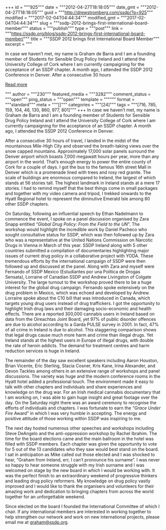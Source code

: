 +++
id = """925"""
date = """2012-04-27T18:18:05"""
date_gmt = """2012-04-27T18:18:05"""
guid = """http://drewstromberg.com/ssdp/?p=925"""
modified = """2017-02-04T04:44:34"""
modified_gmt = """2017-02-04T04:44:34"""
slug = """ssdp-2012-brings-first-international-board-member"""
status = """publish"""
type = """post"""
link = """https://ssdp.org/blog/ssdp-2012-brings-first-international-board-member/"""
title = """SSDP 2012 brings first International Board Member"""
excerpt = """<p>In case we haven’t met, my name is Graham de Barra and I am a founding member of Students for Sensible Drug Policy Ireland and I attend the University College of Cork where I am currently campaigning for the acceptance of an SSDP chapter. A month ago, I attended the SSDP 2012 Conference in Denver. After a consecutive 30 hours</p>
<div class="h10"></div>
<p><a class="more-link2 flat" href="https://ssdp.org/blog/ssdp-2012-brings-first-international-board-member/">Read more</a></p>
"""
author = """230"""
featured_media = """3282"""
comment_status = """open"""
ping_status = """open"""
template = """"""
format = """standard"""
meta = """[]"""
categories = """[24]"""
tags = """[716, 785, 159, 104, 46, 130, 860, 977, 801]"""
+++
In case we haven’t met, my name is Graham de Barra and I am a founding member of Students for Sensible Drug Policy Ireland and I attend the University College of Cork where I am currently campaigning for the acceptance of an SSDP chapter. A month ago, I attended the SSDP 2012 Conference in Denver.



After a consecutive 30 hours of travel, I landed in the midst of the mountainous Mile-High City and observed the breath-taking views over the snow capped mountains. Approximately 17,000 solar panels surround the Denver airport which boasts 7,000 megawatt hours per year, more than any airport in the world. That’s enough energy to power the entire county of Cork for a couple of days. I got the bus to the famous 16th street Mall in Denver which is a promenade lined with trees and rosy red granite. The scale of buildings are enormous compared to Ireland, the largest of which stands at 56 stories tall. The highest landmark in Ireland stands at a mere 17 stories. I had to remind myself that the best things come in small packages and together with my video camera and tripod, I trekked onwards to the Hyatt Regional hotel to represent the diminutive Emerald Isle among 80 other SSDP chapters.



On Saturday, following an influential speech by Ethan Nadelmann to commence the event, I spoke on a panel discussion organised by Zara Snapp entitled <em>“Global Drug Policy: From the Field to the UN</em>”. The workshop would highlight the incredible work by Daniel Pacheco who sought consultative status for SSDP, which was then followed up by Zara who was a representative at the United Nations Commission on Narcotic Drugs in Vienna in March of this year. SSDP Ireland along with 5 other countries submitted a compilation of documentaries highlighting major issues of current drug policy in a collaborative project with YODA. These tremendous efforts by the international campaign of SSDP were then followed up and discussed at the panel. Along with Zara and myself were Fernando of SSDP Mexico (Estudiantes por una Política de Drogas Sensata),<strong> </strong>Lorraine of Canadian SSDP and Andrew Livingston of Colgate University. The large turnout to the workshop proved there to be a huge interest for the global drug campaign. Fernando spoke extensively on the drug problem in Mexico, which was echoed and developed by Andrew. Lorraine spoke about the C10 bill that was introduced in Canada, which targets young drug users instead of drug traffickers. I got the opportunity to highlight Irish drug laws and their damaging socio-economic and health effects. There are a reported 300,000 cannabis users in Ireland based on data from the Oireachtas Joint Board, yet 97% of public disorder offences are due to alcohol according to a Garda PULSE survey in 2001. In fact, 47% of all crime in Ireland is due to alcohol. This staggering comparison shows that legal drugs cause much more harm and crime than illegal drugs. Yet Ireland stands at the highest users in Europe of illegal drugs, with double the rate of heroin addicts. The demand for treatment centres and harm reduction services is huge in Ireland.



The remainder of the day saw excellent speakers including Aaron Houston, Brian Vicente, Eric Sterling, Stacia Cosner, Kris Kane, Irina Alexander, and Devon Tackles among others in an extensive range of workshops and panel discussions. The variety was huge and the modern conference rooms in the Hyatt hotel added a professional touch. The environment made it easy to talk with other chapters and individuals and share experiences and knowledge on the drug war. For an Irish medical cannabis documentary that I am working on, I was able to gain huge insight and great footage over the day. On the Saturday night there was an award ceremony to recognise the efforts of individuals and chapters. I was fortunate to earn the <em>“Grace Under Fire </em>Award” in which I was very humble in accepting. The energy and positive attitude of those working within SSDP was inspiring to me.



The next day hosted numerous other speeches and workshops including Steve DeAngelo and the anti-oppression workshop by Rachel Ibrahim. The time for the board elections came and the main ballroom in the hotel was filled with SSDP members. Each chapter was given the opportunity to vote for 5 out of the 13 candidates who they saw would best stand on the board. I sat in anticipation as Mike called out those elected and I was shocked to hear, “Graham from Ireland, err, I can’t pronounce his surname”. I was never so happy to hear someone struggle with my Irish surname and I was welcomed on stage by the new board in which I would be working with. It was the perfect finish to an extraordinary weekend of progressive thinkers and leading drug policy reformers. My knowledge on drug policy vastly improved and I would like to thank the organisers and volunteers for their amazing work and dedication to bringing chapters from across the world together for an unforgettable weekend.



Since elected on the board I founded the International Committee of which I chair. If any international members are interested in working together to help strengthen our network and work on new international projects, please email me at <a href="mailto:graham@ssdp.org">graham@ssdp.org</a>.
